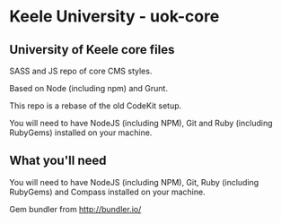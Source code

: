 # Keele University - uok-core
## University of Keele core files
SASS and JS repo of core CMS styles.

Based on Node (including npm) and Grunt.

This repo is a rebase of the old CodeKit setup.

You will need to have NodeJS (including NPM), Git and Ruby (including RubyGems) installed on your machine.

## What you'll need
You will need to have NodeJS (including NPM), Git, Ruby (including RubyGems) and Compass installed on your machine.

Gem bundler from <http://bundler.io/>